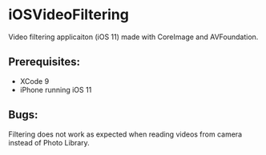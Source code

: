 # iOSVideoFiltering

Video filtering applicaiton (iOS 11) made with CoreImage and AVFoundation.

## Prerequisites:

- XCode 9
- iPhone running iOS 11

## Bugs:

Filtering does not work as expected when reading videos from camera instead of Photo Library.

